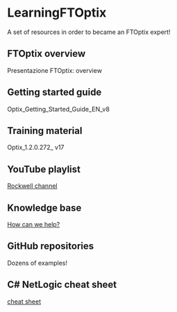 # LearningFTOptix
A set of resources in order to became an FTOptix expert!

## FTOptix overview
Presentazione FTOptix: overview

## Getting started guide 
Optix_Getting_Started_Guide_EN_v8 

## Training material
Optix_1.2.0.272_ v17

## YouTube playlist
[Rockwell channel](https://www.youtube.com/playlist?list=PL3K_BigUXJ1M1-JpRiwIIhzJUbhwtK3yy)

## Knowledge base
[How can we help?](https://rockwellautomation.custhelp.com/app/home)

## GitHub repositories 
Dozens of examples!

## C# NetLogic cheat sheet
[cheat sheet](https://github.com/FactoryTalk-Optix/NetLogic_CheatSheet)
